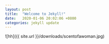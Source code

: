 ```yaml
---
layout: post
title:  "Welcome to Jekyll!"
date:   2020-01-06 20:02:06 +0800
categories: jekyll update
---
```


![hh]({{ site.url }}/downloads/scentofawoman.jpg)